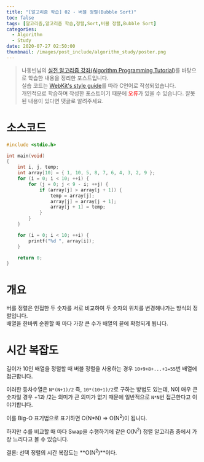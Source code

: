 ```yaml
---
title: "[알고리즘 학습] 02 - 버블 정렬(Bubble Sort)"
toc: false
tags: [알고리즘,알고리즘 학습,정렬,Sort,버블 정렬,Bubble Sort]
categories:
  - Algorithm
  - Study
date: 2020-07-27 02:50:00
thumbnail: /images/post_include/algorithm_study/poster.png
---
```

> 나동빈님의 [실전 알고리즘 강좌(Algorithm Programming Tutorial)](https://www.youtube.com/playlist?list=PLRx0vPvlEmdDHxCvAQS1_6XV4deOwfVrz)를 바탕으로 학습한 내용을 정리한 포스트입니다.  
> 실습 코드는 [WebKit's style guide](https://webkit.org/code-style-guidelines/)를 따라 C언어로 작성되었습니다.   
> 개인적으로 학습하며 작성한 포스트이기 때문에 <font color='red'>오류</font>가 있을 수 있습니다. 잘못된 내용이 있다면 댓글로 알려주세요.  

# 소스코드
```c
#include <stdio.h>

int main(void)
{
    int i, j, temp;
    int array[10] = { 1, 10, 5, 8, 7, 6, 4, 3, 2, 9 };
    for (i = 0; i < 10; ++i) {
        for (j = 0; j < 9 - i; ++j) {
            if (array[j] > array[j + 1]) {
                temp = array[j];
                array[j] = array[j + 1];
                array[j + 1] = temp;
            }
        }
    }

    for (i = 0; i < 10; ++i) {
        printf("%d ", array[i]);
    }

    return 0;
}
```

# 개요
버를 정렬은 인접한 두 숫자를 서로 비교하여 두 숫자의 위치를 변경해나가는 방식의 정렬입니다.  
배열을 한바퀴 순환할 때 마다 가장 큰 수가 배열의 끝에 확정되게 됩니다.  

# 시간 복잡도
길이가 10인 배열을 정렬할 때 버블 정렬을 사용하는 경우 `10+9+8+...+1=55`번 배열에 접근합니다.
  
이러한 등차수열은 `N*(N+1)/2` 즉, `10*(10+1)/2`로 구하는 방법도 있는데, N이 매우 큰 숫자일 경우 +1과 /2는 의미가 큰 의미가 없기 때문에 일반적으로 `N*N`번 접근한다고 이야기합니다.

이를 Big-O 표기법으로 표기하면 O(N*N) => O(N<sup>2</sup>)이 됩니다.

하지만 수를 비교할 때 마다 Swap을 수행하기에 같은 O(N<sup>2</sup>) 정렬 알고리즘 중에서 가장 느리다고 볼 수 있습니다.

결론: 선택 정렬의 시간 복잡도는 **O(N<sup>2</sup>)**이다.